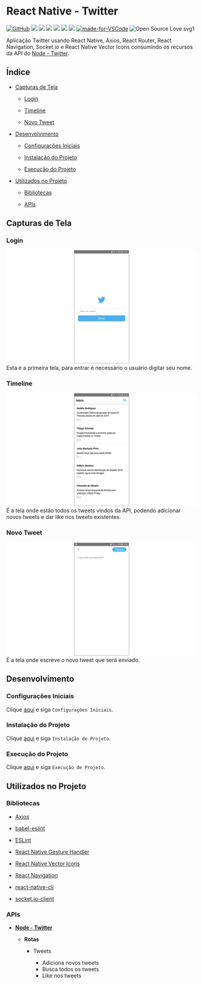 # React Native - Twitter

[![GitHub](https://img.shields.io/github/license/mashape/apistatus.svg)](https://github.com/osvaldokalvaitir/react-native-twitter/blob/master/LICENSE)
![](https://img.shields.io/github/package-json/v/osvaldokalvaitir/react-native-twitter.svg)
![](https://img.shields.io/github/last-commit/osvaldokalvaitir/react-native-twitter.svg?color=red)
![](https://img.shields.io/github/languages/top/osvaldokalvaitir/react-native-twitter.svg?color=yellow)
![](https://img.shields.io/github/languages/count/osvaldokalvaitir/react-native-twitter.svg?color=lightgrey)
![](https://img.shields.io/github/languages/code-size/osvaldokalvaitir/react-native-twitter.svg)
![](https://img.shields.io/github/repo-size/osvaldokalvaitir/react-native-twitter.svg?color=blueviolet)
[![made-for-VSCode](https://img.shields.io/badge/Made%20for-VSCode-1f425f.svg)](https://code.visualstudio.com/)
![Open Source Love svg1](https://badges.frapsoft.com/os/v1/open-source.svg?v=103)

Aplicação Twitter usando React Native, Axios, React Router, React Navigation, Socket.io e React Native Vector Icons consumindo os recursos da API do [Node - Twitter](https://github.com/osvaldokalvaitir/node-twitter).

## Índice

- [Capturas de Tela](#capturas-de-tela)

  - [Login](#login)

  - [Timeline](#timeline)

  - [Novo Tweet](#novo-tweet)

- [Desenvolvimento](#desenvolvimento)

  - [Configurações Iniciais](#configurações-iniciais)

  - [Instalação do Projeto](#instalação-do-projeto)

  - [Execução do Projeto](#execução-do-projeto)

- [Utilizados no Projeto](#utilizados-no-projeto)

  - [Bibliotecas](#bibliotecas)

  - [APIs](#apis)

## Capturas de Tela

### Login

![Login](/assets/login.png)
Esta é a primeira tela, para entrar é necessário o usuário digitar seu nome.

### Timeline

![Timeline](/assets/timeline.png)
É a tela onde estão todos os tweets vindos da API, podendo adicionar novos tweets e dar like nos tweets existentes.

### Novo Tweet

![New](/assets/new.png)
É a tela onde escreve o novo tweet que será enviado.

## Desenvolvimento

### Configurações Iniciais

Clique [aqui](https://github.com/osvaldokalvaitir/projects-settings/blob/master/README.md) e siga `Configurações Iniciais`.

### Instalação do Projeto

Clique [aqui](https://github.com/osvaldokalvaitir/projects-settings/blob/master/nodejs/nodejs.md) e siga `Instalação de Projeto`.

### Execução do Projeto

Clique [aqui](https://github.com/osvaldokalvaitir/projects-settings/blob/master/nodejs/libs/react-native-cli.md) e siga `Execução de Projeto`.

## Utilizados no Projeto

### Bibliotecas

- [Axios](https://github.com/osvaldokalvaitir/projects-settings/blob/master/nodejs/libs/axios.md)

- [babel-eslint](https://github.com/osvaldokalvaitir/projects-settings/blob/master/nodejs/libs/babel-eslint.md)

- [ESLint](https://github.com/osvaldokalvaitir/projects-settings/blob/master/nodejs/libs/eslint.md)

- [React Native Gesture Handler](https://github.com/osvaldokalvaitir/projects-settings/blob/master/nodejs/libs/react-native-gesture-handler.md)

- [React Native Vector Icons](https://github.com/osvaldokalvaitir/projects-settings/blob/master/nodejs/libs/react-native-vector-icons.md)

- [React Navigation](https://github.com/osvaldokalvaitir/projects-settings/blob/master/nodejs/libs/react-navigation.md)

- [react-native-cli](https://github.com/osvaldokalvaitir/projects-settings/blob/master/nodejs/libs/react-native-cli.md)

- [socket.io-client](https://github.com/osvaldokalvaitir/projects-settings/blob/master/nodejs/libs/socketio-client.md)

### APIs

- **[Node - Twitter](https://github.com/osvaldokalvaitir/node-twitter)**

  - **Rotas**

    - Tweets

      - Adiciona novos tweets
      - Busca todos os tweets
      - Like nos tweets
